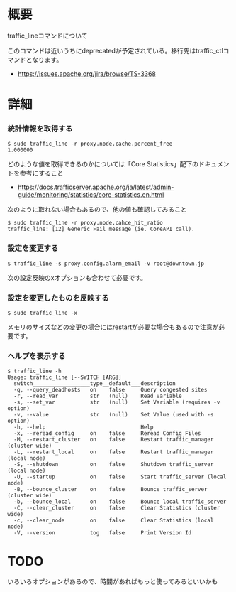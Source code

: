 # 概要
traffic_lineコマンドについて

このコマンドは近いうちにdeprecatedが予定されている。移行先はtraffic_ctlコマンドとなります。
- https://issues.apache.org/jira/browse/TS-3368

# 詳細

### 統計情報を取得する
```
$ sudo traffic_line -r proxy.node.cache.percent_free
1.000000
```

どのような値を取得できるのかについては「Core Statistics」配下のドキュメントを参考にすること
- https://docs.trafficserver.apache.org/ja/latest/admin-guide/monitoring/statistics/core-statistics.en.html

次のように取れない場合もあるので、他の値も確認してみること
```
$ sudo traffic_line -r proxy.node.cahce_hit_ratio
traffic_line: [12] Generic Fail message (ie. CoreAPI call).
```

### 設定を変更する
```
$ traffic_line -s proxy.config.alarm_email -v root@downtown.jp
```

次の設定反映のxオプションも合わせて必要です。

### 設定を変更したものを反映する
```
$ sudo traffic_line -x
```
メモリのサイズなどの変更の場合にはrestartが必要な場合もあるので注意が必要です。　

### ヘルプを表示する
```
$ traffic_line -h
Usage: traffic_line [--SWITCH [ARG]]
  switch__________________type__default___description
  -q, --query_deadhosts   on    false     Query congested sites
  -r, --read_var          str   (null)    Read Variable
  -s, --set_var           str   (null)    Set Variable (requires -v option)
  -v, --value             str   (null)    Set Value (used with -s option)
  -h, --help                              Help
  -x, --reread_config     on    false     Reread Config Files
  -M, --restart_cluster   on    false     Restart traffic_manager (cluster wide)
  -L, --restart_local     on    false     Restart traffic_manager (local node)
  -S, --shutdown          on    false     Shutdown traffic_server (local node)
  -U, --startup           on    false     Start traffic_server (local node)
  -B, --bounce_cluster    on    false     Bounce traffic_server (cluster wide)
  -b, --bounce_local      on    false     Bounce local traffic_server
  -C, --clear_cluster     on    false     Clear Statistics (cluster wide)
  -c, --clear_node        on    false     Clear Statistics (local node)
  -V, --version           tog   false     Print Version Id
```

# TODO
いろいろオプションがあるので、時間があればもっと使ってみるといいかも

